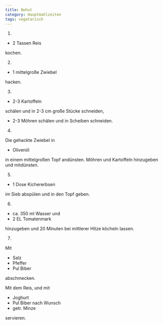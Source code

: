 ```yaml
---
title: Nohut
category: Hauptmahlzeiten
tags: vegetarisch
---
```


1.

- 2 Tassen Reis

kochen.

2.

- 1 mittelgroße Zwiebel

hacken.

3.

- 2-3 Kartoffeln

schälen und in 2-3 cm große Stücke schneiden,

- 2-3 Möhren
  schälen und in Scheiben schneiden.

4.

Die gehackte Zwiebel in

- Olivenöl

in einem mittelgroßen Topf andünsten. Möhren und
Kartoffeln hinzugeben und mitdünsten.

5.

- 1 Dose Kichererbsen

im Sieb abspülen und in den Topf geben.

6.

- ca. 350 ml Wasser
  und
- 2 EL Tomatenmark

hinzugeben und 20 Minuten bei mittlerer Hitze köcheln lassen.

7.

Mit

- Salz
- Pfeffer
- Pul Biber

abschmecken.

Mit dem Reis, und mit

- Joghurt
- Pul Biber nach Wunsch
- getr. Minze

servieren.

